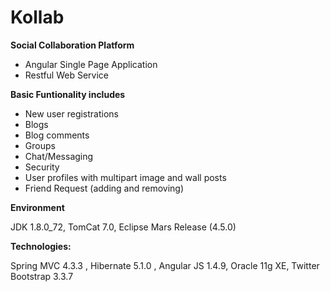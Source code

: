 # Kollab

**Social Collaboration Platform**
- Angular Single Page Application
- Restful Web Service


**Basic Funtionality includes**
- New user registrations
- Blogs
- Blog comments
- Groups
- Chat/Messaging
- Security
- User profiles with multipart image and wall posts
- Friend Request (adding and removing)


**Environment**


JDK 1.8.0_72, TomCat 7.0, Eclipse Mars Release (4.5.0)

**Technologies:** 

Spring MVC 4.3.3 , Hibernate 5.1.0 , Angular JS 1.4.9, Oracle 11g XE, Twitter Bootstrap 3.3.7 
